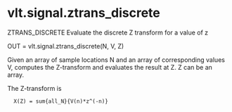 # vlt.signal.ztrans_discrete

  ZTRANS_DISCRETE Evaluate the discrete Z transform for a value of z
 
   OUT = vlt.signal.ztrans_discrete(N, V, Z)
 
   Given an array of sample locations N and an array of
   corresponding values V, computes the Z-transform and evaluates
   the result at Z.  Z can be an array.
 
   The Z-transform is
 
      X(Z) = sum{all_N}{V(n)*z^(-n)}
